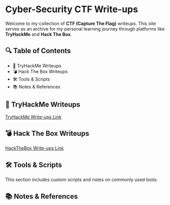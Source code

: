# Cyber-Security CTF Write-ups

Welcome to my collection of **CTF (Capture The Flag)** writeups. This site serves as an archive for my personal learning journey through platforms like **TryHackMe** and **Hack The Box**.

## 🔍 Table of Contents

- 🔐 TryHackMe Writeups
- 💣 Hack The Box Writeups
- 🛠 Tools & Scripts
- 📚 Notes & References

## 🔐 TryHackMe Writeups

[TryHackMe Write-ups Link](./tryhackme)

## 💣 Hack The Box Writeups

[HackTheBox Write-ups Link](./hackthebox)

## 🛠 Tools & Scripts

This section includes custom scripts and notes on commonly used tools:

## 📚 Notes & References
